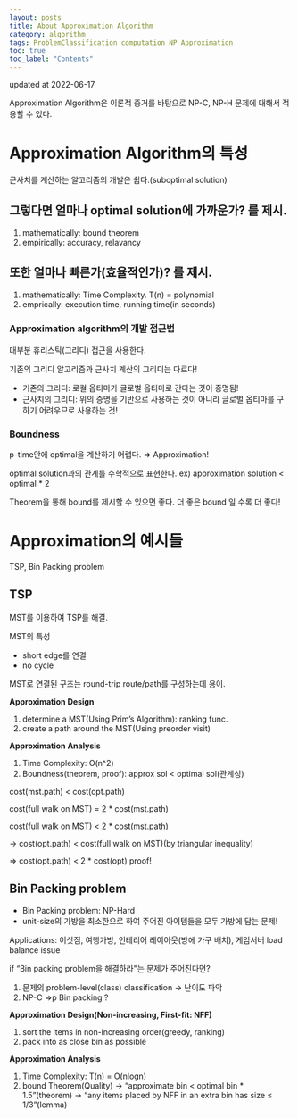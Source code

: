 ```yaml
---
layout: posts
title: About Approximation Algorithm
category: algorithm
tags: ProblemClassification computation NP Approximation
toc: true
toc_label: "Contents"
---
```


updated at 2022-06-17

Approximation Algorithm은 이론적 증거를 바탕으로 NP-C, NP-H 문제에 대해서 적용할 수 있다.

# Approximation Algorithm의 특성

근사치를 계산하는 알고리즘의 개발은 쉽다.(suboptimal solution)

## 그렇다면 얼마나 optimal solution에 가까운가? 를 제시.

1. mathematically: bound theorem
2. empirically: accuracy, relavancy

## 또한 얼마나 빠른가(효율적인가)? 를 제시.

1. mathematically: Time Complexity. T(n) = polynomial
2. emprically: execution time, running time(in seconds)

### Approximation algorithm의 개발 접근법

대부분 휴리스틱(그리디) 접근을 사용한다.

기존의 그리디 알고리즘과 근사치 계산의 그리디는 다르다!

- 기존의 그리디: 로컬 옵티마가 글로벌 옵티마로 간다는 것이 증명됨!
- 근사치의 그리디: 위의 증명을 기반으로 사용하는 것이 아니라 글로벌 옵티마를 구하기 어려우므로 사용하는 것!

### Boundness

p-time안에 optimal을 계산하기 어렵다. ⇒ Approximation!

optimal solution과의 관계를 수학적으로 표현한다.
ex) approximation solution < optimal \* 2

Theorem을 통해 bound를 제시할 수 있으면 좋다.
더 좋은 bound 일 수록 더 좋다!

# Approximation의 예시들

TSP, Bin Packing problem

## TSP

MST를 이용하여 TSP를 해결.

MST의 특성

- short edge를 연결
- no cycle

MST로 연결된 구조는 round-trip route/path를 구성하는데 용이.

**Approximation Design**

1. determine a MST(Using Prim’s Algorithm): ranking func.
2. create a path around the MST(Using preorder visit)

**Approximation Analysis**

1. Time Complexity: O(n^2)
2. Boundness(theorem, proof): approx sol < optimal sol(관계성)

cost(mst.path) < cost(opt.path)

cost(full walk on MST) = 2 \* cost(mst.path)

cost(full walk on MST) < 2 \* cost(mst.path)

→ cost(opt.path) < cost(full walk on MST)(by triangular inequality)

⇒ cost(opt.path) < 2 \* cost(opt) proof!

## Bin Packing problem

- Bin Packing problem: NP-Hard
- unit-size의 가방을 최소한으로 하여 주어진 아이템들을 모두 가방에 담는 문제!

Applications: 이삿짐, 여행가방, 인테리어 레이아웃(방에 가구 배치), 게임서버 load balance issue

if “Bin packing problem을 해결하라"는 문제가 주어진다면?

1. 문제의 problem-level(class) classification → 난이도 파악
2. NP-C ⇒p Bin packing ?

**Approximation Design(Non-increasing, First-fit: NFF)**

1. sort the items in non-increasing order(greedy, ranking)
2. pack into as close bin as possible

**Approximation Analysis**

1. Time Complexity: T(n) = O(nlogn)
2. bound Theorem(Quality)
   → “approximate bin < optimal bin \* 1.5”(theorem)
   → “any items placed by NFF in an extra bin has size ≤ 1/3”(lemma)
